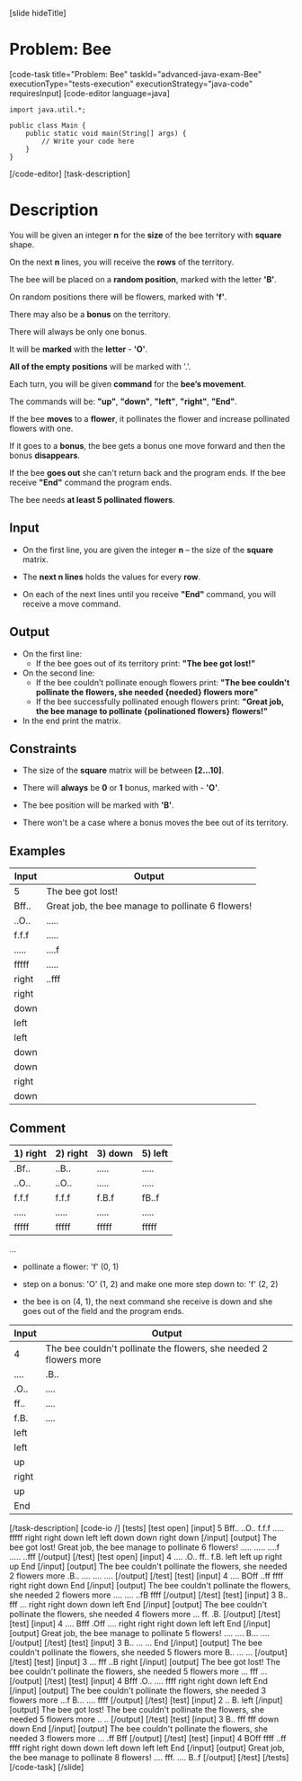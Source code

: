 [slide hideTitle]
# Problem: Bee
[code-task title="Problem: Bee" taskId="advanced-java-exam-Bee" executionType="tests-execution" executionStrategy="java-code" requiresInput]
[code-editor language=java]
```
import java.util.*;

public class Main {
    public static void main(String[] args) {
        // Write your code here
    }
}
```
[/code-editor]
[task-description]
# Description

You will be given an integer **n** for the **size** of the bee territory with **square** shape. 

On the next **n** lines, you will receive the **rows** of the territory. 

The bee will be placed on a **random position**, marked with the letter **'B'**. 

On random positions there will be flowers, marked with **'f'**. 

There may also be а **bonus** on the territory. 

There will always be only one bonus. 

It will be **marked** with the **letter** - **'O'**. 

**All of the empty positions** will be marked with '.'. 

Each turn, you will be given **command** for the **bee’s movement**. 

The commands will be: **"up"**, **"down"**, **"left"**, **"right"**, **"End"**. 

If the bee **moves** to a **flower**, it pollinates the flower and increase pollinated flowers with one. 

If it goes to a **bonus**, the bee gets a bonus one move forward and then the bonus **disappears**. 

If the bee **goes out** she can't return back and the program ends. If the bee receive **"End"** command the program ends. 

The bee needs **at least 5 pollinated flowers**. 

## Input

- On the first line, you are given the integer **n** – the size of the **square** matrix. 

- The **next n lines** holds the values for every **row**. 

- On each of the next lines until you receive **"End"** command,  you will receive a move command. 

## Output

- On the first line:
  - If the bee goes out of its territory print: **"The bee got lost!"**
- On the second line:
  - If the bee couldn’t pollinate enough flowers print: **"The bee couldn't pollinate the flowers, she needed {needed} flowers more"**
  - If the bee successfully pollinated enough flowers print: **"Great job, the bee manage to pollinate {polinationed flowers} flowers!"**
- In the end print the matrix.

## Constraints

- The size of the **square** matrix will be between **\[2…10\]**. 

- There will **always** be **0** or **1** bonus, marked with - **'O'**. 

- The bee position will be marked with **'B'**. 

- There won't be a case where a bonus moves the bee out of its territory. 

## Examples

|Input|Output|
|-----|------|
|5|The bee got lost!|
|Bff..|Great job, the bee manage to pollinate 6 flowers!|
|..O..|.....|
|f.f.f|.....|
|.....|....f|
|fffff|.....|
|right|..fff|
|right||
|down||
|left||
|left||
|down||
|down||
|right||
|down||

## Comment

|1) right|2) right|3) down|5) left|
|---|---|---|---|
|.Bf..|..B..|.....|.....|
|..O..|..O..|.....|.....|
|f.f.f|f.f.f|f.B.f|fB..f|
|.....|.....|.....|.....|
|fffff|fffff|fffff|fffff|

...

- pollinate a flower: 'f' (0, 1) 

- step on a bonus: 'O' (1, 2) and make one more step down to: 'f' (2, 2) 

- the bee is on (4, 1), the next command she receive is down and she goes out of the field and the program ends. 

|Input|Output|
|---|---|
|4|The bee couldn't pollinate the flowers, she needed 2 flowers more|
|....|.B..|
|.O..|....|
|ff..|....|
|f.B.|....|
|left||
|left||
|up||
|right||
|up||
|End||
[/task-description]
[code-io /]
[tests]
[test open]
[input]
5
Bff..
..O..
f.f.f
.....
fffff
right
right
down
left
left
down
down
right
down
[/input]
[output]
The bee got lost!
Great job, the bee manage to pollinate 6 flowers!
.....
.....
....f
.....
..fff
[/output]
[/test]
[test open]
[input]
4
....
.O..
ff..
f.B.
left
left
up
right
up
End
[/input]
[output]
The bee couldn't pollinate the flowers, she needed 2 flowers more
.B..
....
....
....
[/output]
[/test]
[test]
[input]
4
....
BOff
..ff
ffff
right
right
down
End
[/input]
[output]
The bee couldn't pollinate the flowers, she needed 2 flowers more
....
....
..fB
ffff
[/output]
[/test]
[test]
[input]
3
B..
fff
...
right
right
down
down
left
End
[/input]
[output]
The bee couldn't pollinate the flowers, she needed 4 flowers more
...
ff.
.B.
[/output]
[/test]
[test]
[input]
4
....
Bfff
.Off
....
right
right
right
down
left
left
End
[/input]
[output]
Great job, the bee manage to pollinate 5 flowers!
....
....
B...
....
[/output]
[/test]
[test]
[input]
3
B..
...
...
End
[/input]
[output]
The bee couldn't pollinate the flowers, she needed 5 flowers more
B..
...
...
[/output]
[/test]
[test]
[input]
3
...
fff
..B
right
[/input]
[output]
The bee got lost!
The bee couldn't pollinate the flowers, she needed 5 flowers more
...
fff
...
[/output]
[/test]
[test]
[input]
4
Bfff
.O..
....
ffff
right
right
down
left
End
[/input]
[output]
The bee couldn't pollinate the flowers, she needed 3 flowers more
...f
B...
....
ffff
[/output]
[/test]
[test]
[input]
2
..
B.
left
[/input]
[output]
The bee got lost!
The bee couldn't pollinate the flowers, she needed 5 flowers more
..
..
[/output]
[/test]
[test]
[input]
3
B..
fff
fff
down
down
End
[/input]
[output]
The bee couldn't pollinate the flowers, she needed 3 flowers more
...
.ff
Bff
[/output]
[/test]
[test]
[input]
4
BOff
ffff
..ff
ffff
right
right
down
down
left
down
left
left
End
[/input]
[output]
Great job, the bee manage to pollinate 8 flowers!
....
fff.
....
B..f
[/output]
[/test]
[/tests]
[/code-task]
[/slide]